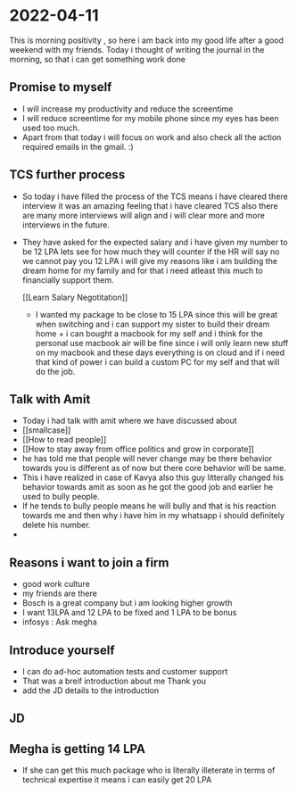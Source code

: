 # 2022-04-11

This is morning positivity , so here i am back into my good life after a good weekend with my friends. Today i thought of writing the journal in the morning, so that i can get something work done

## Promise to myself
- I will increase my productivity and reduce the screentime 
- I will reduce screentime for my mobile phone since my eyes has been used too much.
- Apart from that today i will focus on work and also check all the action required emails in the gmail. :)


## TCS further process
- So today i have filled the process of the TCS means i have cleared there interview it was an amazing feeling that i have cleared TCS also there are many more interviews will align and i will clear more and more interviews in the future.
- They have asked for the expected salary and i have given my number to be 12 LPA
   lets see for how much they will counter if the HR will say no  we cannot pay you 12 LPA i will give my reasons like i am building the dream home for my family and for that i need atleast this much to financially support them.
   
   [[Learn Salary Negotitation]]
   
  - I wanted my package to be close to 15 LPA since this will be great when switching and i can support my sister to build their dream home + i can bought a macbook for my self and i think for the personal use macbook air will be fine since i will only learn new stuff on my macbook and these days everything is on cloud and if i need that kind of power i can build a custom PC for my self and that will do the job.

## Talk with Amit
- Today i had talk with amit where we have discussed about 
- [[smallcase]]
- [[How to read people]]
- [[How to stay away from office politics and grow in corporate]]
- he has told me that people will never change may be there behavior towards you is different as of now but there core behavior will be same.
- This i have realized in case of Kavya also this guy litterally changed his behavior towards amit as soon as he got the good job and earlier he used to bully people. 
- If he tends to bully people means he will bully and that is his reaction towards me and then why i have him in my whatsapp i should definitely delete his number.
- 


## Reasons i want to join a firm
- good work culture
- my friends are there
- Bosch is a great company but i am looking higher growth
- I want 13LPA and 12 LPA to be fixed and 1 LPA to be bonus 
- infosys : Ask megha 

## Introduce yourself
- I can do ad-hoc automation tests and customer support
- That was a  breif introduction about me Thank you 
- add the JD details to the introduction

## JD


## Megha is getting 14 LPA 
- If she can get this much package who is literally illeterate in terms of technical expertise it means i can easily get 20 LPA 


















   